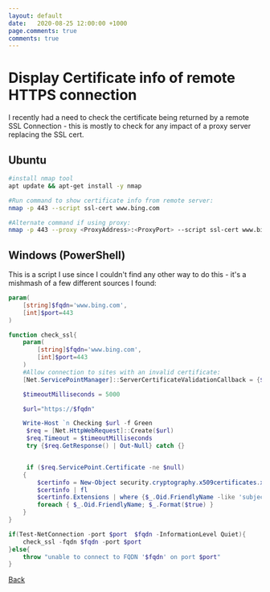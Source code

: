 ```yaml
---
layout: default
date:   2020-08-25 12:00:00 +1000
page.comments: true
comments: true
---
```


# Display Certificate info of remote HTTPS connection

I recently had a need to check the certificate being returned by a remote SSL Connection - this is mostly to check for any impact of a proxy server replacing the SSL cert.

## Ubuntu

```bash
#install nmap tool
apt update && apt-get install -y nmap

#Run command to show certificate info from remote server:
nmap -p 443 --script ssl-cert www.bing.com

#Alternate command if using proxy:
nmap -p 443 --proxy <ProxyAddress>:<ProxyPort> --script ssl-cert www.bing.com

```

## Windows (PowerShell)

This is a script I use since I couldn't find any other way to do this - it's a mishmash of a few different sources I found:


```powershell
param(
    [string]$fqdn='www.bing.com',
    [int]$port=443
)

function check_ssl{
    param(
        [string]$fqdn='www.bing.com',
        [int]$port=443
    )
    #Allow connection to sites with an invalid certificate:
    [Net.ServicePointManager]::ServerCertificateValidationCallback = {$true}

    $timeoutMilliseconds = 5000

    $url="https://$fqdn"

    Write-Host `n Checking $url -f Green
     $req = [Net.HttpWebRequest]::Create($url)
     $req.Timeout = $timeoutMilliseconds
     try {$req.GetResponse() | Out-Null} catch {}


     if ($req.ServicePoint.Certificate -ne $null)
    {
        $certinfo = New-Object security.cryptography.x509certificates.x509certificate2($req.ServicePoint.Certificate)
        $certinfo | fl
        $certinfo.Extensions | where {$_.Oid.FriendlyName -like 'subject alt*'} | `
        foreach { $_.Oid.FriendlyName; $_.Format($true) }
    }
}

if(Test-NetConnection -port $port  $fqdn -InformationLevel Quiet){
    check_ssl -fqdn $fqdn -port $port   
}else{
    throw "unable to connect to FQDN '$fqdn' on port $port"
}
```

[Back](./index.md)
